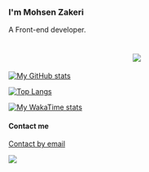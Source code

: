 ### I'm Mohsen Zakeri
<!-- Description -->
A Front-end developer.
<!-- End of description -->

<!-- Hello world animation -->
<h1 align="center">
  <a href="https://git.io/typing-svg">
    <img src="https://readme-typing-svg.herokuapp.com/?lines=Hello,+There!+👋;This+is+Mohsen+Zakeri+....;Nice+to+meet+you!&center=true&size=20">
  </a>
</h1>

<!-- Github stats -->

[![My GitHub stats](https://github-readme-stats.vercel.app/api?username=mohsen-rh214&show_icons=true&theme=tokyonight&rank_icon=github&include_all_commits=true)](https://github.com/mohsen-rh214/github-readme-stats)

<!-- End of stats -->
<!-- Languages -->

[![Top Langs](https://github-readme-stats.vercel.app/api/top-langs/?username=mohsen-rh214)](https://github.com/mohsen-rh214/github-readme-stats)

<!-- End of Languages -->

<!-- WakaTime -->

[![My WakaTime stats](https://github-readme-stats.vercel.app/api/wakatime?username=mohsen-rh214)](https://github.com/mohsen-rh214/github-readme-stats)

<!-- End of WakaTime -->

<!-- Contact me -->
#### Contact me

<a target="_blank" href="mailto:mohsen.rh0214@gmail.com">Contact by email</a>

<!-- End of contact me -->

<img align="left"
  src="https://visitor-badge.glitch.me/badge?page_id=https://github.com/mohsen-rh214&style=for-the-badge">
<!--
**Mohsen Zakeri** is a ✨ _special_ ✨ repository because its `README.md` (this file) appears on your GitHub profile.

Here are some ideas to get you started:

- 🔭 I’m currently working on ...
- 🌱 I’m currently learning ...
- 👯 I’m looking to collaborate on ...
- 🤔 I’m looking for help with ...
- 💬 Ask me about ...
- 📫 How to reach me: ...
- 😄 Pronouns: ...
- ⚡ Fun fact: ...
-->